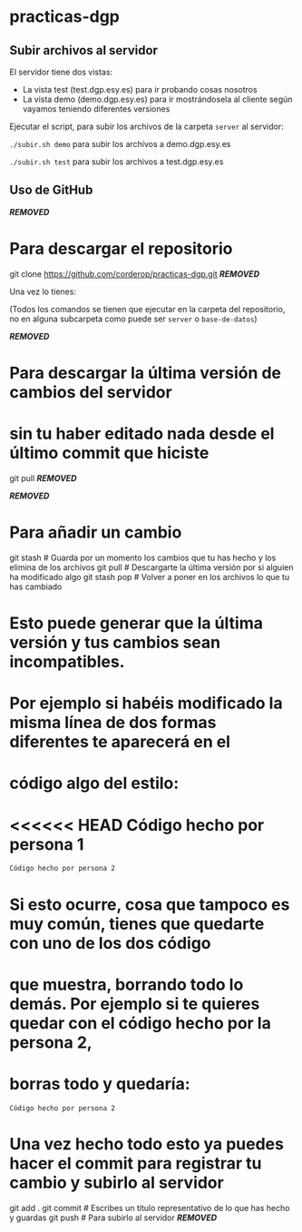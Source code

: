 # practicas-dgp

## Subir archivos al servidor

El servidor tiene dos vistas:

* La vista test (test.dgp.esy.es) para ir probando cosas nosotros
* La vista demo (demo.dgp.esy.es) para ir mostrándosela al cliente según vayamos teniendo diferentes versiones

Ejecutar el script, para subir los archivos de la carpeta `server` al servidor:

`./subir.sh demo` para subir los archivos a demo.dgp.esy.es

`./subir.sh test` para subir los archivos a test.dgp.esy.es

## Uso de GitHub

***REMOVED***
# Para descargar el repositorio

git clone https://github.com/corderop/practicas-dgp.git
***REMOVED***

Una vez lo tienes:

(Todos los comandos se tienen que ejecutar en la carpeta del repositorio, no en alguna subcarpeta como puede ser `server` o `base-de-datos`)

***REMOVED***
# Para descargar la última versión de cambios del servidor 
# sin tu haber editado nada desde el último commit que hiciste

git pull
***REMOVED***

***REMOVED***
# Para añadir un cambio

git stash # Guarda por un momento los cambios que tu has hecho y los elimina de los archivos
git pull # Descargarte la última versión por si alguien ha modificado algo
git stash pop # Volver a poner en los archivos lo que tu has cambiado

# Esto puede generar que la última versión y tus cambios sean incompatibles. 
# Por ejemplo si habéis modificado la misma línea de dos formas diferentes te aparecerá en el 
# código algo del estilo:

<<<<<< HEAD
    Código hecho por persona 1
======
    Código hecho por persona 2
>>>>>>

# Si esto ocurre, cosa que tampoco es muy común, tienes que quedarte con uno de los dos código 
# que muestra, borrando todo lo demás. Por ejemplo si te quieres quedar con el código hecho por la persona 2,
# borras todo y quedaría:

    Código hecho por persona 2

# Una vez hecho todo esto ya puedes hacer el commit para registrar tu cambio y subirlo al servidor

git add .
git commit # Escribes un título representativo de lo que has hecho y guardas
git push # Para subirlo al servidor
***REMOVED***
